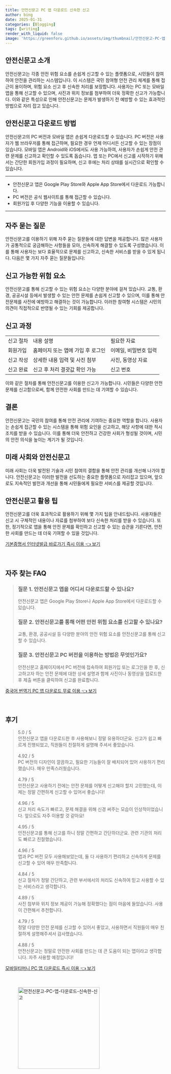 ```yaml
---
title: 안전신문고 PC 앱 다운로드 신속한 신고
author: bing
date: 2025-01-31
categories: [Blogging]
tags: [writing]
render_with_liquid: false
image: 'https://greenforu.github.io/assets/img/thumbnail/안전신문고-PC-앱-다운로드-신속한-신고.webp'
---
```



<h2 id='안전신문고_소개'>안전신문고 소개</h2>

<p>안전신문고는 각종 안전 위험 요소를 손쉽게 신고할 수 있는 플랫폼으로, 시민들이 참여하여 안전을 관리하는 시스템입니다. 이 시스템은 국민 참여형 안전 관리 체계를 통해 접근이 용이하며, 위험 요소 신고 후 신속한 처리를 보장합니다. 사용자는 PC 또는 모바일 앱을 통해 신고할 수 있으며, 사진과 위치 정보를 첨부하여 더욱 정확한 신고가 가능합니다. 이와 같은 특성으로 인해 안전신문고는 문제가 발생하기 전 예방할 수 있는 효과적인 방법으로 자리 잡고 있습니다.</p>

<h2 id='안전신문고_다운로드'>안전신문고 다운로드 방법</h2>

<p>안전신문고의 PC 버전과 모바일 앱은 손쉽게 다운로드할 수 있습니다. PC 버전은 사용자가 웹 브라우저를 통해 접근하며, 필요한 경우 언제 어디서든 신고할 수 있는 장점이 있습니다. 모바일 앱은 Android와 iOS에서도 사용 가능하여, 사용자가 손쉽게 안전 관련 문제를 신고하고 확인할 수 있도록 돕습니다. 앱 또는 PC에서 신고를 시작하기 위해서는 간단한 회원가입 과정이 필요하며, 신고 후에는 처리 상태를 실시간으로 확인할 수 있습니다.</p>

<hr />

<ul>
    <li>안전신문고 앱은 Google Play Store와 Apple App Store에서 다운로드 가능합니다.</li>
    <li>PC 버전은 공식 웹사이트를 통해 접근할 수 있습니다.</li>
    <li>회원가입 후 다양한 기능을 이용할 수 있습니다.</li>
</ul>

<hr />

<h2 id='자주_묻는_질문'>자주 묻는 질문</h2>

<p>안전신문고를 이용하기 위해 자주 묻는 질문들에 대한 답변을 제공합니다. 많은 사용자가 공통적으로 궁금해하는 사항들을 모아, 신속하게 해결할 수 있도록 구성했습니다. 이를 통해 사용자는 보다 효율적으로 문제를 신고하고, 신속한 서비스를 받을 수 있게 됩니다. 다음은 몇 가지 자주 묻는 질문들입니다:</p>

<h2 id='신고_가능한_위험_요소'>신고 가능한 위험 요소</h2>

<p>안전신문고를 통해 신고할 수 있는 위험 요소는 다양한 분야에 걸쳐 있습니다. 교통, 환경, 공공시설 등에서 발생할 수 있는 안전 문제를 손쉽게 신고할 수 있으며, 이를 통해 안전문제를 사전에 예방하고 해결하는 것이 가능합니다. 이러한 참여형 시스템은 시민의 의견이 직접적으로 반영될 수 있는 기회를 제공합니다.</p>

<h2 id='신고_과정'>신고 과정</h2>

<table>
    <tr>
        <td>신고 절차</td>
        <td>내용 설명</td>
        <td>필요한 자료</td>
    </tr>
    <tr>
        <td>회원가입</td>
        <td>홈페이지 또는 앱에 가입 후 로그인</td>
        <td>이메일, 비밀번호 입력</td>
    </tr>
    <tr>
        <td>신고 작성</td>
        <td>상세한 내용 입력 및 사진 첨부</td>
        <td>사진, 동영상 자료</td>
    </tr>
    <tr>
        <td>신고 완료</td>
        <td>신고 후 처리 결괏값 확인 가능</td>
        <td>신고 번호</td>
    </tr>
</table>

<p>이와 같은 절차를 통해 안전신문고를 이용한 신고가 가능합니다. 시민들은 다양한 안전 문제를 신고함으로써, 함께 안전한 사회를 만드는 데 기여할 수 있습니다.</p>

<h2 id='결론'>결론</h2>

<p>안전신문고는 국민의 참여를 통해 안전 관리에 기여하는 중요한 역할을 합니다. 사용자는 손쉽게 접근할 수 있는 시스템을 통해 위험 요인을 신고하고, 해당 사항에 대한 적시 조치를 받을 수 있습니다. 이를 통해 더욱 안전하고 건강한 사회가 형성될 것이며, 시민의 안전 의식을 높이는 계기가 될 것입니다.</p>

<h2 id='미래_사회'>미래 사회와 안전신문고</h2>

<p>미래 사회는 더욱 발전된 기술과 시민 참여의 결합을 통해 안전 관리를 개선해 나가야 합니다. 안전신문고는 이러한 발전을 선도하는 중요한 플랫폼으로 자리잡고 있으며, 앞으로도 지속적인 발전과 개선을 통해 시민들에게 필요한 서비스를 제공할 것입니다.</p>

<h2 id='안전신문고_활용_팁'>안전신문고 활용 팁</h2>

<p>안전신문고를 더욱 효과적으로 활용하기 위해 몇 가지 팁을 안내드립니다. 사용자들은 신고 시 구체적인 내용이나 자료를 첨부하여 보다 신속한 처리를 받을 수 있습니다. 또한, 정기적으로 앱을 통해 안전 문제를 확인하고 신고할 수 있는 습관을 기른다면, 안전한 사회를 만드는 데 더욱 기여할 수 있을 것입니다.</p>


<p><a class="click-button" title="기본증명서 인터넷발급 바로가기 즉시 이용" href="https://greenforu.github.io/posts/%EA%B8%B0%EB%B3%B8%EC%A6%9D%EB%AA%85%EC%84%9C-%EC%9D%B8%ED%84%B0%EB%84%B7%EB%B0%9C%EA%B8%89-%EB%B0%94%EB%A1%9C%EA%B0%80%EA%B8%B0-%EC%A6%89%EC%8B%9C-%EC%9D%B4%EC%9A%A9/" rel="dofollow">기본증명서 인터넷발급 바로가기 즉시 이용 👈 보기</a></p><br>
<h2 id='자주_찾는_FAQ'>자주 찾는 FAQ</h2>
<div itemscope="" itemtype="https://schema.org/FAQPage"> 
<blockquote> 
<div itemscope="" itemprop="mainEntity" itemtype="https://schema.org/Question"> 
<h3 itemprop="name">질문 1. 안전신문고 앱을 어디서 다운로드할 수 있나요?</h3> 
<div itemscope="" itemprop="acceptedAnswer" itemtype="https://schema.org/Answer"> 
<span itemprop="text"> 
<p>안전신문고 앱은 Google Play Store나 Apple App Store에서 다운로드할 수 있습니다.</p> 
</span> 
</div> 
</div> 
<div itemscope="" itemprop="mainEntity" itemtype="https://schema.org/Question"> 
<h3 itemprop="name">질문 2. 안전신문고를 통해 어떤 안전 위험 요소를 신고할 수 있나요?</h3> 
<div itemscope="" itemprop="acceptedAnswer" itemtype="https://schema.org/Answer"> 
<span itemprop="text"> 
<p>교통, 환경, 공공시설 등 다양한 분야의 안전 위험 요소를 안전신문고를 통해 신고할 수 있습니다.</p> 
</span> 
</div> 
</div> 
<div itemscope="" itemprop="mainEntity" itemtype="https://schema.org/Question"> 
<h3 itemprop="name">질문 3. 안전신문고 PC 버전을 이용하는 방법은 무엇인가요?</h3> 
<div itemscope="" itemprop="acceptedAnswer" itemtype="https://schema.org/Answer"> 
<span itemprop="text"> 
<p>안전신문고 홈페이지에서 PC 버전에 접속하여 회원가입 또는 로그인을 한 후, 신고하고자 하는 안전 문제에 대한 상세 설명과 함께 사진이나 동영상을 업로드한 후 제출 버튼을 클릭하여 신고를 완료합니다.</p> 
</span> 
</div> 
</div> 
</blockquote> 
</div>
<p><a class="click-button" title="중국어 번역기 PC 앱 다운로드 무료 이용" href="https://greenforu.github.io/posts/%EC%A4%91%EA%B5%AD%EC%96%B4-%EB%B2%88%EC%97%AD%EA%B8%B0-PC-%EC%95%B1-%EB%8B%A4%EC%9A%B4%EB%A1%9C%EB%93%9C-%EB%AC%B4%EB%A3%8C-%EC%9D%B4%EC%9A%A9/" rel="dofollow">중국어 번역기 PC 앱 다운로드 무료 이용 👈 보기</a></p><br>
<h2 id='후기'>후기</h2>
<div itemscope itemtype="https://schema.org/Product">
  <blockquote>
  <div itemprop="review" itemscope itemtype="https://schema.org/Review">
      <div itemprop="reviewRating" itemscope itemtype="https://schema.org/Rating"> <span itemprop="ratingValue">5.0</span> / <span itemprop="bestRating">5</span> </div>
      <span itemprop="reviewBody">안전신문고 앱을 다운로드한 후 사용해보니 정말 유용하더군요. 신고가 쉽고 빠르게 진행되었고, 직원들이 친절하게 설명해 주셔서 좋았습니다.</span>
  </div>
  <br>
  <div itemprop="review" itemscope itemtype="https://schema.org/Review">
      <div itemprop="reviewRating" itemscope itemtype="https://schema.org/Rating"> <span itemprop="ratingValue">4.92</span> / <span itemprop="bestRating">5</span> </div>
      <span itemprop="reviewBody">PC 버전의 디자인이 깔끔하고, 필요한 기능들이 잘 배치되어 있어 사용하기 편리했습니다. 매우 만족스러웠습니다.</span>
  </div>
  <br>
  <div itemprop="review" itemscope itemtype="https://schema.org/Review">
      <div itemprop="reviewRating" itemscope itemtype="https://schema.org/Rating"> <span itemprop="ratingValue">4.79</span> / <span itemprop="bestRating">5</span> </div>
      <span itemprop="reviewBody">안전신문고 사용하기 전에는 안전 문제를 어떻게 신고해야 할지 고민했는데, 이제는 정말 간편하게 신고할 수 있어서 좋습니다!</span>
  </div>
  <br>
  <div itemprop="review" itemscope itemtype="https://schema.org/Review">
      <div itemprop="reviewRating" itemscope itemtype="https://schema.org/Rating"> <span itemprop="ratingValue">4.96</span> / <span itemprop="bestRating">5</span> </div>
      <span itemprop="reviewBody">신고 처리 속도가 빠르고, 문제 해결을 위해 신경 써주는 모습이 인상적이었습니다. 앞으로도 자주 이용할 것 같아요!</span>
  </div>
  <br>
  <div itemprop="review" itemscope itemtype="https://schema.org/Review">
      <div itemprop="reviewRating" itemscope itemtype="https://schema.org/Rating"> <span itemprop="ratingValue">4.95</span> / <span itemprop="bestRating">5</span> </div>
      <span itemprop="reviewBody">안전신문고를 통해 신고를 하니 정말 간편하고 간단하더군요. 관련 기관의 처리도 빠르고 친절했습니다.</span>
  </div>
  <br>
  <div itemprop="review" itemscope itemtype="https://schema.org/Review">
      <div itemprop="reviewRating" itemscope itemtype="https://schema.org/Rating"> <span itemprop="ratingValue">4.96</span> / <span itemprop="bestRating">5</span> </div>
      <span itemprop="reviewBody">앱과 PC 버전 모두 사용해보았는데, 둘 다 사용하기 편리하고 신속하게 문제를 신고할 수 있어 매우 만족합니다.</span>
  </div>
  <br>
  <div itemprop="review" itemscope itemtype="https://schema.org/Review">
      <div itemprop="reviewRating" itemscope itemtype="https://schema.org/Rating"> <span itemprop="ratingValue">4.84</span> / <span itemprop="bestRating">5</span> </div>
      <span itemprop="reviewBody">신고 절차가 정말 간단하고, 관련 부서에서의 처리도 신속하여 믿고 사용할 수 있는 서비스라고 생각합니다.</span>
  </div>
  <br>
  <div itemprop="review" itemscope itemtype="https://schema.org/Review">
      <div itemprop="reviewRating" itemscope itemtype="https://schema.org/Rating"> <span itemprop="ratingValue">4.89</span> / <span itemprop="bestRating">5</span> </div>
      <span itemprop="reviewBody">사진 첨부와 위치 정보 제공이 가능해 정확했다는 점이 마음에 들었습니다. 사용이 간편해서 추천합니다.</span>
  </div>
  <br>
  <div itemprop="review" itemscope itemtype="https://schema.org/Review">
      <div itemprop="reviewRating" itemscope itemtype="https://schema.org/Rating"> <span itemprop="ratingValue">4.79</span> / <span itemprop="bestRating">5</span> </div>
      <span itemprop="reviewBody">정말 다양한 안전 문제를 신고할 수 있어서 좋았고, 사용하면서 직원들이 매우 친절하게 설명해주셔서 감사했습니다.</span>
  </div>
  <br>
  <div itemprop="review" itemscope itemtype="https://schema.org/Review">
      <div itemprop="reviewRating" itemscope itemtype="https://schema.org/Rating"> <span itemprop="ratingValue">4.88</span> / <span itemprop="bestRating">5</span> </div>
      <span itemprop="reviewBody">안전신문고는 정말로 안전한 사회를 만드는 데 큰 도움이 되는 앱이라고 생각합니다. 자주 사용할 예정입니다!</span>
  </div>
  </blockquote>
</div>
<p><a class="click-button" title="모바일티머니 PC 앱 다운로드 즉시 이용" href="https://greenforu.github.io/posts/%EB%AA%A8%EB%B0%94%EC%9D%BC%ED%8B%B0%EB%A8%B8%EB%8B%88-PC-%EC%95%B1-%EB%8B%A4%EC%9A%B4%EB%A1%9C%EB%93%9C-%EC%A6%89%EC%8B%9C-%EC%9D%B4%EC%9A%A9/" rel="dofollow">모바일티머니 PC 앱 다운로드 즉시 이용 👈 보기</a></p><br>
<figure class="image"><img src="https://greenforu.github.io/assets/img/thumbnail/안전신문고-PC-앱-다운로드-신속한-신고.webp" alt="안전신문고-PC-앱-다운로드-신속한-신고" width="256" height="256"></figure>